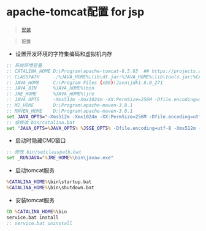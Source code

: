 # apache-tomcat配置 for jsp

> [`安装`](https://projects.apache.org/project.html?tomcat)


> `配置`
* 设置开发环境的字符集编码和虚拟机内存
~~~cmd
:: 系统环境变量
:: CATALINA_HOME D:\Program\apache-tomcat-8.5.65  ## https://projects.apache.org/project.html?tomcat
:: CLASSPATH     .;%JAVA_HOME%\lib\dt.jar:%JAVA_HOME%\lib\tools.jar;%CATALINA_HOME%\lib\servlet-api.jar;
:: JAVA_HOME     C:\Program Files (x86)\Java\jdk1.8.0_271
:: JAVA_BIN      %JAVA_HOME%\bin
:: JRE_HOME      %JAVA_HOME%\jre
:: JAVA_OPTS     -Xms512m -Xmx1024m -XX:PermSize=256M -Dfile.encoding=utf-8
:: M2_HOME       D:\Program\apache-maven-3.8.1
:: MAVEN_HOME    D:\Program\apache-maven-3.8.1
set JAVA_OPTS="-Xms512m -Xmx1024m -XX:PermSize=256M -Dfile.encoding=utf-8"
:: 或修改 bin/catalina.bat
set "JAVA_OPTS=%JAVA_OPTS% %JSSE_OPTS% -Dfile.encoding=utf-8 -Xms512m -Xmx1024m -XX:PermSize=256M -XX:MaxPermSize=2"
~~~
* 启动时隐藏CMD窗口
~~~cmd
:: 修改 bin/setclasspath.bat
set _RUNJAVA="%JRE_HOME%\bin\javaw.exe"
~~~
* 启动tomcat服务
~~~cmd
%CATALINA_HOME%\bin\startup.bat
%CATALINA_HOME%\bin\shutdown.bat
~~~
* 安装tomcat服务
~~~cmd
CD %CATALINA_HOME%\bin
service.bat install
:: service.bat uninstall
~~~

